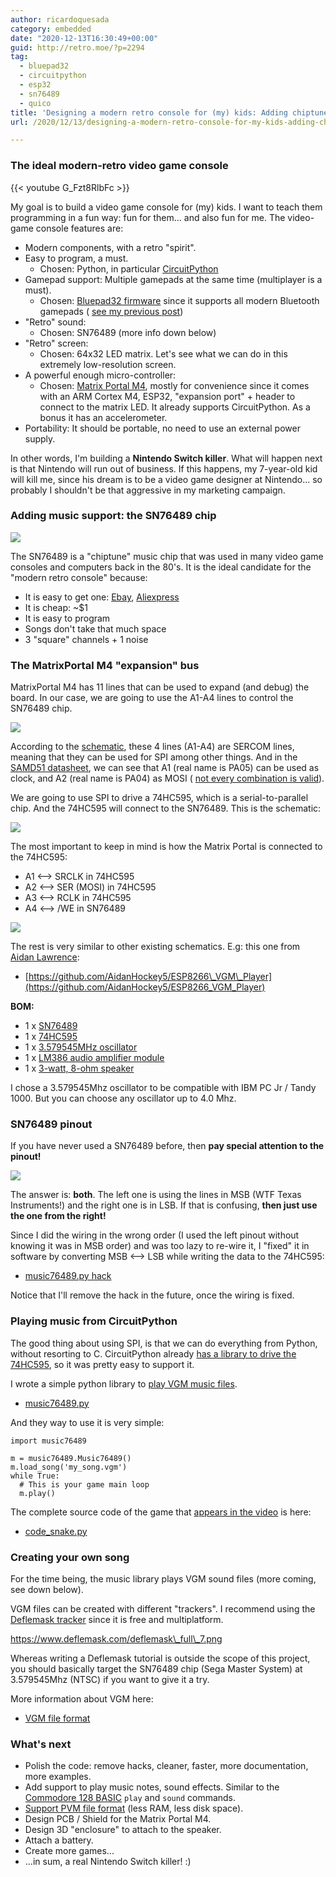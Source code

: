 ```yaml
---
author: ricardoquesada
category: embedded
date: "2020-12-13T16:30:49+00:00"
guid: http://retro.moe/?p=2294
tag:
  - bluepad32
  - circuitpython
  - esp32
  - sn76489
  - quico
title: 'Designing a modern retro console for (my) kids: Adding chiptune music'
url: /2020/12/13/designing-a-modern-retro-console-for-my-kids-adding-chiptune-music/

---
```

### The ideal modern-retro video game console

{{< youtube G_Fzt8RlbFc >}}

My goal is to build a video game console for (my) kids. I want to teach them programming in a fun way: fun for them... and also fun for me. The video-game console features are:

- Modern components, with a retro "spirit".
- Easy to program, a must.
  - Chosen: Python, in particular [CircuitPython](https://circuitpython.org/)
- Gamepad support: Multiple gamepads at the same time (multiplayer is a must).
  - Chosen: [Bluepad32 firmware](https://gitlab.com/ricardoquesada/bluepad32) since it supports all modern Bluetooth gamepads ( [see my previous post](/2020/11/24/bluepad32-gamepad-support-for-esp32/))
- "Retro" sound:
  - Chosen: SN76489 (more info down below)
- "Retro" screen:
  - Chosen: 64x32 LED matrix. Let's see what we can do in this extremely low-resolution screen.
- A powerful enough micro-controller:
  - Chosen: [Matrix Portal M4](https://www.adafruit.com/product/4745), mostly for convenience since it comes with an ARM Cortex M4, ESP32, "expansion port" + header to connect to the matrix LED. It already supports CircuitPython. As a bonus it has an accelerometer.
- Portability: It should be portable, no need to use an external power supply.

In other words, I'm building a **Nintendo Switch killer**. What will happen next is that Nintendo will run out of business. If this happens, my 7-year-old kid will kill me, since his dream is to be a video game designer at Nintendo... so probably I shouldn't be that aggressive in my marketing campaign.

### Adding music support: the SN76489 chip

![](https://upload.wikimedia.org/wikipedia/commons/a/a8/SN76489_01.jpg)

The SN76489 is a "chiptune" music chip that was used in many video game consoles and computers back in the 80's. It is the ideal candidate for the "modern retro console" because:

- It is easy to get one: [Ebay](https://www.ebay.com/sch/i.html?_from=R40&_trksid=p2047675.m570.l1313&_nkw=sn76489&_sacat=0), [Aliexpress](https://www.aliexpress.com/af/sn76489.html?d=y&origin=n&SearchText=sn76489&catId=0&initiative_id=SB_20201212230428)
- It is cheap: ~$1
- It is easy to program
- Songs don't take that much space
- 3 "square" channels + 1 noise

### The MatrixPortal M4 "expansion" bus

MatrixPortal M4 has 11 lines that can be used to expand (and debug) the board. In our case, we are going to use the A1-A4 lines to control the SN76489 chip.

![](https://cdn-learn.adafruit.com/assets/assets/000/095/061/small360/led_matrices_matrixportal_pinout_analog.jpg?1600991865)

According to the [schematic](https://learn.adafruit.com/assets/95095), these 4 lines (A1-A4) are SERCOM lines, meaning that they can be used for SPI among other things. And in the [SAMD51 datasheet](http://ww1.microchip.com/downloads/en/DeviceDoc/SAM_D5xE5x_Family_Data_Sheet_DS60001507F.pdf), we can see that A1 (real name is PA05) can be used as clock, and A2 (real name is PA04) as MOSI ( [not every combination is valid](https://github.com/adafruit/circuitpython/issues/3798)).

We are going to use SPI to drive a 74HC595, which is a serial-to-parallel chip. And the 74HC595 will connect to the SN76489. This is the schematic:

[![](/wp-content/uploads/2020/12/soundcard.png?w=799)](/wp-content/uploads/2020/12/soundcard.png)

The most important to keep in mind is how the Matrix Portal is connected to the 74HC595:

- A1 <--> SRCLK in 74HC595
- A2 <--> SER (MOSI) in 74HC595
- A3 <--> RCLK in 74HC595
- A4 <--> /WE in SN76489

![](https://lh3.googleusercontent.com/pw/ACtC-3dORo_lpySdKGT5dLdLvUfUZKtyNs6ztvrgDdFwALVFVt3hSyBq_36oJtYJmOmveAeGzAbx89Ij4dtyXqrM9qkNiaNmSRR51FfDpHIhPCfH8i_IwymCXy0wWViVhJgYZ9PM_pydHpfk6YJetyWsNhmd_Q=-no)

The rest is very similar to other existing schematics. E.g: this one from [Aidan Lawrence](https://github.com/AidanHockey5):

- [https://github.com/AidanHockey5/ESP8266\_VGM\_Player](https://github.com/AidanHockey5/ESP8266_VGM_Player)

**BOM:**

- 1 x [SN76489](https://www.ebay.com/sch/i.html?_from=R40&_trksid=p2380057.m570.l1313&_nkw=sn76489&_sacat=0)
- 1 x [74HC595](https://www.digikey.com/en/products/detail/texas-instruments/SN74HC595N/277246)
- 1 x [3.579545MHz oscillator](https://www.digikey.com/en/products/detail/ecs-inc/ECS-100AX-035/827253)
- 1 x [LM386 audio amplifier module](https://www.amazon.com/gp/product/B01FDD3FYQ/ref=ppx_yo_dt_b_asin_title_o01_s00?ie=UTF8&psc=1)
- 1 x [3-watt, 8-ohm speaker](https://www.amazon.com/gp/product/B07YX9QLLN/ref=ppx_yo_dt_b_asin_title_o00_s00?ie=UTF8&psc=1)

I chose a 3.579545Mhz oscillator to be compatible with IBM PC Jr / Tandy 1000. But you can choose any oscillator up to 4.0 Mhz.

### SN76489 pinout

If you have never used a SN76489 before, then **pay special attention to the pinout!**

![](https://lh3.googleusercontent.com/pw/ACtC-3c0Ob7F4qSneQUY91I_RjecYUPU6W91R77-CRxYtnV9EjJo1tZXFgZvbnO7N_YBNZL0ze2jck99TjJjsWwpKj0Z7upHslsdY7r5gpZCvcJgc7nK8zPt8B4FAMX4UqzQ42p48G9RdbKgV0gi-dDyeQQWBA=-no)

The answer is: **both**. The left one is using the lines in MSB (WTF Texas Instruments!) and the right one is in LSB. If that is confusing, **then just use the one from the right!**

Since I did the wiring in the wrong order (I used the left pinout without knowing it was in MSB order) and was too lazy to re-wire it, I "fixed" it in software by converting MSB <--> LSB while writing the data to the 74HC595:

- [music76489.py hack](https://gitlab.com/ricardoquesada/bluepad32/-/blob/ddf293cd48156b8ad73452b4dc20e1309ca6c736/tools/circuitpython/music76489.py#L195)

Notice that I'll remove the hack in the future, once the wiring is fixed.

### Playing music from CircuitPython

The good thing about using SPI, is that we can do everything from Python, without resorting to C. CircuitPython already [has a library to drive the 74HC595](https://learn.adafruit.com/74hc595/usage), so it was pretty easy to support it.

I wrote a simple python library to [play VGM music files](https://www.smspower.org/Music/VGMFileFormat).

- [music76489.py](https://gitlab.com/ricardoquesada/bluepad32/-/blob/master/tools/circuitpython/music76489.py)

And they way to use it is very simple:

```
import music76489

m = music76489.Music76489()
m.load_song('my_song.vgm')
while True:
  # This is your game main loop
  m.play()
```

The complete source code of the game that [appears in the video](https://www.youtube.com/watch?v=G_Fzt8RlbFc) is here:

- [code\_snake.py](https://gitlab.com/ricardoquesada/bluepad32/-/blob/master/tools/circuitpython/code_snake.py)

### Creating your own song

For the time being, the music library plays VGM sound files (more coming, see down below).

VGM files can be created with different "trackers". I recommend using the [Deflemask tracker](https://www.deflemask.com/) since it is free and multiplatform.

https://www.deflemask.com/deflemask\_full\_7.png

Whereas writing a Deflemask tutorial is outside the scope of this project, you should basically target the SN76489 chip (Sega Master System) at 3.579545Mhz (NTSC) if you want to give it a try.

More information about VGM here:

- [VGM file format](https://www.smspower.org/Music/VGMFileFormat)

### What's next

- Polish the code: remove hacks, cleaner, faster, more documentation, more examples.
- Add support to play music notes, sound effects. Similar to the [Commodore 128 BASIC](https://www.commodore.ca/manuals/128_system_guide/sect-07a.htm) `play` and `sound` commands.
- [Support PVM file format](https://gitlab.com/ricardoquesada/pc-8088-misc/-/tree/master/pvmplay) (less RAM, less disk space).
- Design PCB / Shield for the Matrix Portal M4.
- Design 3D "enclosure" to attach to the speaker.
- Attach a battery.
- Create more games...
- ...in sum, a real Nintendo Switch killer! :)
